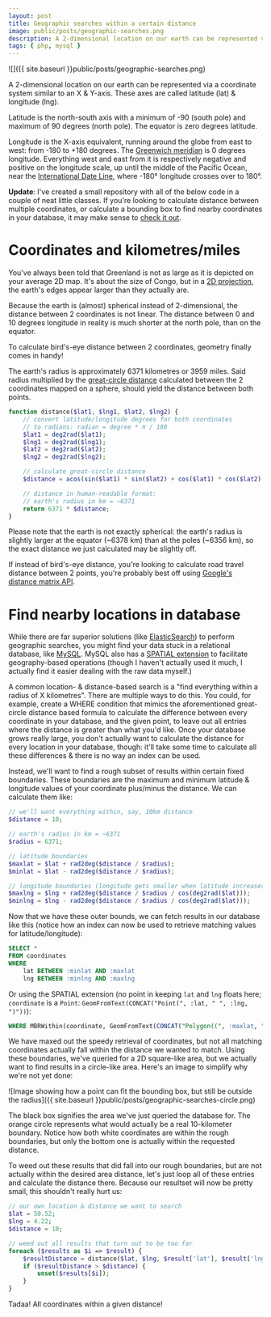 ```yaml
---
layout: post
title: Geographic searches within a certain distance
image: public/posts/geographic-searches.png
description: A 2-dimensional location on our earth can be represented via a coordinate system similar to an X &amp; Y-axis. These axes are called latitude (lat) &amp; longitude (lng).
tags: { php, mysql }
---
```


![]({{ site.baseurl }}public/posts/geographic-searches.png)

A 2-dimensional location on our earth can be represented via a coordinate system similar to an X & Y-axis. These axes are called latitude (lat) & longitude (lng).

Latitude is the north-south axis with a minimum of -90 (south pole) and maximum of 90 degrees (north pole). The equator is zero degrees latitude.

Longitude is the X-axis equivalent, running around the globe from east to west: from -180 to +180 degrees. The [Greenwich meridian](http://en.wikipedia.org/wiki/Prime_meridian) is 0 degrees longitude. Everything west and east from it is respectively negative and positive on the longitude scale, up until the middle of the Pacific Ocean, near the [International Date Line](http://en.wikipedia.org/wiki/International_Date_Line), where -180° longitude crosses over to 180°.

<!-- more -->

**Update**: I've created a small repository with all of the below code in a couple of neat little classes. If you're looking to calculate distance between multiple coordinates, or calculate a bounding box to find nearby coordinates in your database, it may make sense to [check it out](https://github.com/matthiasmullie/geo).

# Coordinates and kilometres/miles

You've always been told that Greenland is not as large as it is depicted on your average 2D map. It's about the size of Congo, but in a [2D projection](http://en.wikipedia.org/wiki/Mercator_projection), the earth's edges appear larger than they actually are.

Because the earth is (almost) spherical instead of 2-dimensional, the distance between 2 coordinates is not linear. The distance between 0 and 10 degrees longitude in reality is much shorter at the north pole, than on the equator.

To calculate bird's-eye distance between 2 coordinates, geometry finally comes in handy!

The earth's radius is approximately 6371 kilometres or 3959 miles. Said radius multiplied by the [great-circle distance](http://en.wikipedia.org/wiki/Great-circle_distance) calculated between the 2 coordinates mapped on a sphere, should yield the distance between both points.

```php
function distance($lat1, $lng1, $lat2, $lng2) {
    // convert latitude/longitude degrees for both coordinates
    // to radians: radian = degree * π / 180
    $lat1 = deg2rad($lat1);
    $lng1 = deg2rad($lng1);
    $lat2 = deg2rad($lat2);
    $lng2 = deg2rad($lng2);

    // calculate great-circle distance
    $distance = acos(sin($lat1) * sin($lat2) + cos($lat1) * cos($lat2) * cos($lng1 - $lng2));

    // distance in human-readable format:
    // earth's radius in km = ~6371
    return 6371 * $distance;
}
```

Please note that the earth is not exactly spherical: the earth's radius is slightly larger at the equator (~6378 km) than at the poles (~6356 km), so the exact distance we just calculated may be slightly off.

If instead of bird's-eye distance, you're looking to calculate road travel distance between 2 points, you're probably best off using [Google's distance matrix API](https://developers.google.com/maps/documentation/distancematrix/).

# Find nearby locations in database

While there are far superior solutions (like [ElasticSearch](http://www.elasticsearch.org)) to perform geographic searches, you might find your data stuck in a relational database, like [MySQL](http://www.mysql.com). MySQL also has a [SPATIAL extension](http://dev.mysql.com/doc/refman/5.7/en/spatial-extensions.html) to facilitate geography-based operations (though I haven't actually used it much, I actually find it easier dealing with the raw data myself.)

A common location- & distance-based search is a "find everything within a radius of X kilometres". There are multiple ways to do this. You could, for example, create a WHERE condition that mimics the aforementioned great-circle distance based formula to calculate the difference between every coordinate in your database, and the given point, to leave out all entries where the distance is greater than what you'd like. Once your database grows really large, you don't actually want to calculate the distance for every location in your database, though: it'll take some time to calculate all these differences & there is no way an index can be used.

Instead, we'll want to find a rough subset of results within certain fixed boundaries. These boundaries are the maximum and minimum latitude & longitude values of your coordinate plus/minus the distance. We can calculate them like:

```php
// we'll want everything within, say, 10km distance
$distance = 10;

// earth's radius in km = ~6371
$radius = 6371;

// latitude boundaries
$maxlat = $lat + rad2deg($distance / $radius);
$minlat = $lat - rad2deg($distance / $radius);

// longitude boundaries (longitude gets smaller when latitude increases)
$maxlng = $lng + rad2deg($distance / $radius / cos(deg2rad($lat)));
$minlng = $lng - rad2deg($distance / $radius / cos(deg2rad($lat)));
```

Now that we have these outer bounds, we can fetch results in our database like this (notice how an index can now be used to retrieve matching values for latitude/longitude):

```sql
SELECT *
FROM coordinates
WHERE
    lat BETWEEN :minlat AND :maxlat
    lng BETWEEN :minlng AND :maxlng
```

Or using the SPATIAL extension (no point in keeping `lat` and `lng` floats here; `coordinate` is a `Point`: `GeomFromText(CONCAT("Point(", :lat, " ", :lng, ")"))`):

```sql
WHERE MBRWithin(coordinate, GeomFromText(CONCAT("Polygon((", :maxlat, " ", :maxlng, ",", :maxlat, " ", :minlng, ",", :minlat, " ", :minlng, ",", :minlat, " ", :maxlng, ",", :maxlat, " ", :maxlng, "))")))
```

We have maxed out the speedy retrieval of coordinates, but not all matching coordinates actually fall within the distance we wanted to match. Using these boundaries, we've queried for a 2D square-like area, but we actually want to find results in a circle-like area. Here's an image to simplify why we're not yet done:

![Image showing how a point can fit the bounding box, but still be outside the radius]({{ site.baseurl }}public/posts/geographic-searches-circle.png)

The black box signifies the area we've just queried the database for. The orange circle represents what would actually be a real 10-kilometer boundary. Notice how both white coordinates are within the rough boundaries, but only the bottom one is actually within the requested distance.

To weed out these results that did fall into our rough boundaries, but are not actually within the desired area distance, let's just loop all of these entries and calculate the distance there. Because our resultset will now be pretty small, this shouldn't really hurt us:

```php
// our own location & distance we want to search
$lat = 50.52;
$lng = 4.22;
$distance = 10;

// weed out all results that turn out to be too far
foreach ($results as $i => $result) {
    $resultDistance = distance($lat, $lng, $result['lat'], $result['lng']);
    if ($resultDistance > $distance) {
        unset($results[$i]);
    }
}
```

Tadaa! All coordinates within a given distance!
